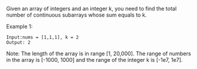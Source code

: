Given an array of integers and an integer k, you need to find the total number of continuous subarrays whose sum equals to k.

Example 1:
```
Input:nums = [1,1,1], k = 2
Output: 2
```
Note:
The length of the array is in range [1, 20,000].
The range of numbers in the array is [-1000, 1000] and the range of the integer k is [-1e7, 1e7].